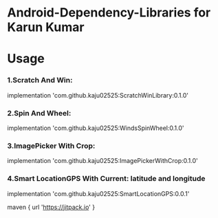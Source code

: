 # Android-Dependency-Libraries for Karun Kumar

# Usage
### 1.Scratch And Win:
implementation 'com.github.kaju02525:ScratchWinLibrary:0.1.0'

### 2.Spin And Wheel:
implementation 'com.github.kaju02525:WindsSpinWheel:0.1.0'

### 3.ImagePicker With Crop:
implementation 'com.github.kaju02525:ImagePickerWithCrop:0.1.0'

### 4.Smart LocationGPS With Current:  latitude and longitude
implementation 'com.github.kaju02525:SmartLocationGPS:0.0.1'


maven { url 'https://jitpack.io' } 
